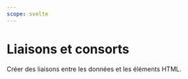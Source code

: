 ```yaml
---
scope: svelte
---
```


# Liaisons et consorts

Créer des liaisons entre les données et les éléments HTML.
